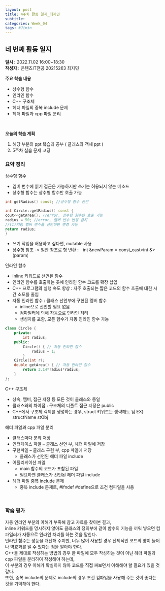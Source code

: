 ```yaml
---
layout: post
title: 4주차 활동 일지_최지민
subtitle:
categories: Week_04
tags: #Jimin
---
```

## 네 번째 활동 일지
**일시 :** 2022.11.02 16:00~18:30  
**작성자 :** 콘텐츠IT전공 20215263 최지민 <br>

**주요 학습 내용**

- 상수형 함수
- 인라인 함수
- C++ 구조체
- 헤더 파일의 중복 include 문제
- 헤더 파일과 cpp 파일 분리
<br>

**오늘의 학습 계획** 

1. 해당 부분의 ppt 복습과 공부 ( 클래스와 객체 ppt )
2. 5주차 실습 문제 코딩

### 요약 정리 
상수형 함수
- 멤버 변수에 읽기 접근은 가능하지만 쓰기는 허용되지 않는 메소드
- 상수형 함수는 상수형 함수만 호출 가능

```c++
int getRadius() const; //상수형 함수 선언

int Circle::getRadius() const {
cout<<getArea(); //error, 상수형 함수만 호출 가능
radius = 50; //error, 멤버 변수 변경 금지
//(1)처럼 멤버 변수를 선언하면 변경 가능
return radius;
}
```

- 쓰기 작업을 허용하고 싶다면, mutable 사용
- 상수형 참조 -> 일반 참조로 형 변환 :　int &newParam = const_cast<int &>(param)

인라인 함수
- inline 키워드로 선언된 함수
- 인라인 함수를 호출하는 곳에 인라인 함수 코드를 확장 삽입
- C++ 프로그램의 실행 속도 향상 : 자주 호출되는 짧은 코드의 함수 호출에 대한 시간 소모를 줄임
- 자동 인라인 함수 : 클래스 선언부에 구현된 멤버 함수
	- inline으로 선언할 필요 없음
	- 컴파일러에 의해 자동으로 인라인 처리
	- 생성자를 포함, 모든 함수가 자동 인라인 함수 가능
```c++
class Circle {
	private:
		int radius;
	public:
		Circle() { // 자동 인라인 함수
			radius = 1;
		}
	Circle(int r); 
	double getArea() { // 자동 인라인 함수
		return 3.14*radius*radius;
	}
};
```

C++ 구조체
- 상속, 멤버, 접근 지정 등 모든 것이 클래스와 동일
- 클래스와의 차이점 : 구조체의 디폴트 접근 지정은 public
- C++에서 구조체 객체를 생성하는 경우, struct 키워드는 생략해도 됨 EX) structName stObj

헤더 파일과 cpp 파일 분리
- 클래스마다 분리 저장
- 인터페이스 파일 – 클래스 선언 부, 헤더 파일에 저장
- 구현파일 – 클래스 구현 부, cpp 파일에 저장
	- 클래스가 선언된 헤더 파일 include
- 어플리케이션 파일
	- main 함수의 코드가 포함된 파일
	- 필요하면 클래스가 선언된 헤더 파일 include
- 헤더 파일 중복 include 문제
  - 중복 include 문제로, #ifndef #define으로 조건 컴파일을 사용
<br>


### 학습 평가
자동 인라인 부분의 이해가 부족해 참고 자료를 찾아본 결과, <br>
inline 키워드를 명시하지 않아도 클래스의 정의부에 같이 함수의 기능을 끼워 넣으면 컴파일러가 자동으로 인라인 처리를 하는 것을 말한다.<br>
인라인 함수는 성능을 개선해 주지만, 너무 많이 사용할 경우 전체적인 코드의 양이 늘어나 역효과를 낼 수 있다는 점을 알아야 한다.<br>
C++을 제대로 작성하는 방법의 경우 한 파일에 모두 작성하는 것이 아닌 헤더 파일과 cpp 파일을 분리하여 작성해야 하는데,<br>
이 부분의 경우 이해가 확실하지 않아 코드를 직접 짜보면서 이해해야 할 필요가 있을 것 같다.<br>
또한, 중복 include의 문제로 include의 경우 조건 컴파일을 사용해 주는 것이 좋다는 것을 기억해야 한다.
